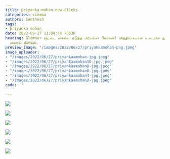 ```yaml
---
title: priyanka-mohan-new-clicks
categories: cinema
authors: Santhosh
tags:
- priyanka mohan
date: 2022-06-27 11:04:44 +0530
heading: Glamour ரூட்டை கையில் எடுத்த பிரியங்கா மோகன்! வித்தியாசமான உடையில் ஹாட் போஸ்!
  வைரல் கிளிக்ஸ்.
preview_image: "/images/2022/06/27/priyankamohan-png.jpeg"
image_uploader:
- "/images/2022/06/27/priyankaamohan-jpg.jpeg"
- "/images/2022/06/27/priyankaamohan10-jpg.jpeg"
- "/images/2022/06/27/priyankaamohan8-jpg.jpeg"
- "/images/2022/06/27/priyankaamohan6-jpg.jpeg"
- "/images/2022/06/27/priyankaamohan4-jpg.jpeg"
- "/images/2022/06/27/priyankaamohan2-jpg.jpeg"
code: ''

---
```

![](/images/2022/06/27/priyankaamohan6-jpg.jpeg)

![](/images/2022/06/27/priyankaamohan2-jpg.jpeg)

![](/images/2022/06/27/priyankaamohan4-jpg.jpeg)

![](/images/2022/06/27/priyankaamohan10-jpg.jpeg)

![](/images/2022/06/27/priyankaamohan8-jpg.jpeg)

![](/images/2022/06/27/priyankaamohan-jpg.jpeg)
